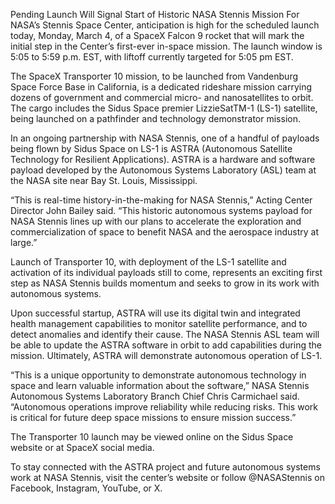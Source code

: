 Pending Launch Will Signal Start of Historic NASA Stennis Mission 
 For NASA’s Stennis Space Center, anticipation is high for the scheduled launch today, Monday, March 4, of a SpaceX Falcon 9 rocket that will mark the initial step in the Center’s first-ever in-space mission. The launch window is 5:05 to 5:59 p.m. EST, with liftoff currently targeted for 5:05 pm EST.

The SpaceX Transporter 10 mission, to be launched from Vandenburg Space Force Base in California, is a dedicated rideshare mission carrying dozens of government and commercial micro- and nanosatellites to orbit. The cargo includes the Sidus Space premier LizzieSatTM-1 (LS-1) satellite, being launched on a pathfinder and technology demonstrator mission.

In an ongoing partnership with NASA Stennis, one of a handful of payloads being flown by Sidus Space on LS-1 is ASTRA (Autonomous Satellite Technology for Resilient Applications). ASTRA is a hardware and software payload developed by the Autonomous Systems Laboratory (ASL) team at the NASA site near Bay St. Louis, Mississippi.

“This is real-time history-in-the-making for NASA Stennis,” Acting Center Director John Bailey said. “This historic autonomous systems payload for NASA Stennis lines up with our plans to accelerate the exploration and commercialization of space to benefit NASA and the aerospace industry at large.”

Launch of Transporter 10, with deployment of the LS-1 satellite and activation of its individual payloads still to come, represents an exciting first step as NASA Stennis builds momentum and seeks to grow in its work with autonomous systems.

Upon successful startup, ASTRA will use its digital twin and integrated health management capabilities to monitor satellite performance, and to detect anomalies and identify their cause. The NASA Stennis ASL team will be able to update the ASTRA software in orbit to add capabilities during the mission. Ultimately, ASTRA will demonstrate autonomous operation of LS-1.

“This is a unique opportunity to demonstrate autonomous technology in space and learn valuable information about the software,” NASA Stennis Autonomous Systems Laboratory Branch Chief Chris Carmichael said. “Autonomous operations improve reliability while reducing risks. This work is critical for future deep space missions to ensure mission success.”

The Transporter 10 launch may be viewed online on the Sidus Space website or at SpaceX social media.

To stay connected with the ASTRA project and future autonomous systems work at NASA Stennis, visit the center’s website or follow @NASAStennis on Facebook, Instagram, YouTube, or X.